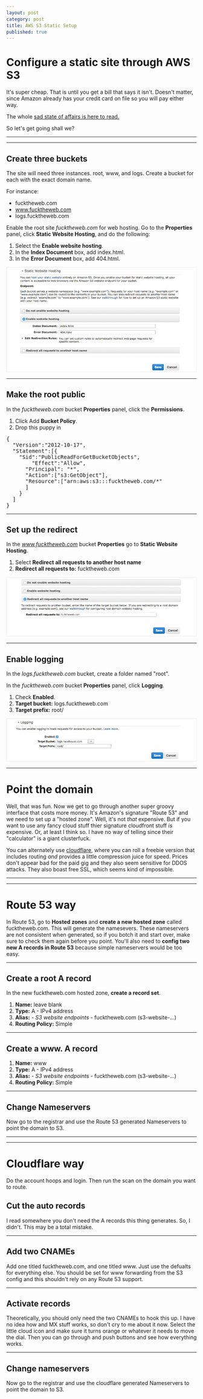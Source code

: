 ```yaml
---
layout: post
category: post
title: AWS S3 Static Setup
published: true
---
```


# Configure a static site through AWS S3

It's super cheap. That is until you get a bill that says it isn't. Doesn't matter, since Amazon already has your credit card on file so you will pay either way.

The whole [sad state of affairs is here to read.](http://docs.aws.amazon.com/AmazonS3/latest/dev/HostingWebsiteOnS3Setup.html)

So let's get going shall we?

***
<hr class="rule">

## Create three buckets

The site will need three instances. root, www, and logs. Create a bucket for each with the exact domain name.

For instance:

+ fucktheweb.com
+ www.fucktheweb.com
+ logs.fucktheweb.com

Enable the root site *fucktheweb.com* for web hosting. Go to the **Properties** panel, click **Static Website Hosting**, and do the following:

1. Select the **Enable website hosting**.
2. In the **Index Document** box, add index.html.
3. In the **Error Document** box, add 404.html.

![Enable website hosting](/images/ref/aws-enable-website-hosting.jpg)

***

## Make the root public

In the *fucktheweb.com* bucket **Properties** panel, click the **Permissions**.

1. Click Add **Bucket Policy**.
2. Drop this puppy in

<pre>
{
  "Version":"2012-10-17",
  "Statement":[{
	"Sid":"PublicReadForGetBucketObjects",
        "Effect":"Allow",
	  "Principal": "*",
      "Action":["s3:GetObject"],
      "Resource":["arn:aws:s3:::fucktheweb.com/*"
      ]
    }
  ]
}
</pre>

***

## Set up the redirect

In the *www.fucktheweb.com* bucket **Properties** go to **Static Website Hosting**.

1. Select **Redirect all requests to another host name**
2. **Redirect all requests to:** fucktheweb.com

![Set up redirect](/images/ref/aws-redirect.jpg)

***

## Enable logging

In the *logs.fucktheweb.com* bucket, create a folder named "root".

In the *fucktheweb.com* bucket **Properties** panel, click **Logging**.

1. Check **Enabled**.
2. **Target bucket:** logs.fucktheweb.com
3. **Target prefix:** root/

![Enable logging](/images/ref/aws-enable-logging.jpg)

***

# Point the domain

Well, that was fun. Now we get to go through another super groovy interface that costs more money. It's Amazon's signature "Route 53" and we need to set up a "hosted zone". Well, it's not *that* expensive. But if you want to use any fancy cloud stuff thier signature cloudfront stuff *is* expensive. Or, at least I think so. I have no way of telling since their "calculator" is a giant clusterfuck. 

You can alternately use [cloudflare](https://www.cloudflare.com/), where you can roll a freebie version that includes routing *and* provides a little compression juice for speed. Prices don't appear bad for the paid gig and they also seem sensitive for DDOS attacks. They also boast free SSL, which seems kind of impossible.

***
***

# Route 53 way

In Route 53, go to **Hosted zones** and **create a new hosted zone** called fucktheweb.com. This will generate the namesevers. These nameservers are not consistent when generated, so if you botch it and start over, make sure to check them again before you point. You'll also need to **config two new A records in Route 53** because simple nameservers would be too easy.

***

## Create a root A record

In the new fucktheweb.com hosted zone, **create a record set**.

1. **Name:** leave blank
2. **Type:** A - IPv4 address
3. **Alias:** *- S3 website endpoints -* fucktheweb.com (s3-website-...)
4. **Routing Policy:** Simple

***

## Create a www. A record

1. **Name:** www
2. **Type:** A - IPv4 address
3. **Alias:** *- S3 website endpoints -* fucktheweb.com (s3-website-...)
4. **Routing Policy:** Simple

***

## Change Nameservers

Now go to the registrar and use the Route 53 generated Nameservers to point the domain to S3.

***
***

# Cloudflare way

Do the account hoops and login. Then run the scan on the domain you want to route.

## Cut the auto records

I read somewhere you don't need the A records this thing generates. So, I didn't. This may be a total mistake.

***

## Add two CNAMEs

Add one titled fucktheweb.com, and one titled www. Just use the defualts for everything else. You should be set for www forwarding from the S3 config and this shouldn't rely on any Route 53 support.

***

## Activate records

Theoretically, you should only need the two CNAMEs to hook this up. I have no idea how and MX stuff works, so don't cry to me about it now. Select the little cloud icon and make sure it turns orange or whatever it needs to move the dial. Then you can go through and push buttons and see how everything works.

***

## Change nameservers

Now go to the registrar and use the cloudflare generated Nameservers to point the domain to S3.
